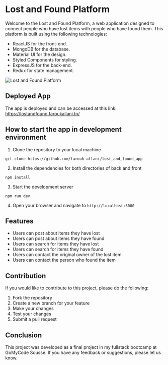 # Lost and Found Platform

Welcome to the Lost and Found Platform, a web application designed to connect people who have lost items with people who have found them. This platform is built using the following technologies:

- ReactJS for the front-end.
- MongoDB for the database.
- Material UI for the design.
- Styled Components for styling.
- ExpressJS for the back-end.
- Redux for state management.

![Lost and Found Platform](https://faroukallani.tn/img/portfolio/lnf.png)

## Deployed App

The app is deployed and can be accessed at this link: https://lostandfound.faroukallani.tn/

## How to start the app in development environment

1. Clone the repository to your local machine
```
git clone https://github.com/farouk-allani/lost_and_found_app
```

2. Install the dependencies for both directories of back and front

```
npm install
```

3. Start the development server

```
npm run dev
```

4. Open your browser and navigate to `http://localhost:3000`

## Features

- Users can post about items they have lost
- Users can post about items they have found
- Users can search for items they have lost
- Users can search for items they have found
- Users can contact the original owner of the lost item
- Users can contact the person who found the item

## Contribution

If you would like to contribute to this project, please do the following:

1. Fork the repository
2. Create a new branch for your feature
3. Make your changes
4. Test your changes
5. Submit a pull request

## Conclusion

This project was developed as a final project in my fullstack bootcamp at GoMyCode Sousse. If you have any feedback or suggestions, please let us know.


